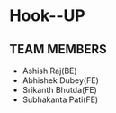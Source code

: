 # Hook--UP

## TEAM MEMBERS

* Ashish Raj(BE)
* Abhishek Dubey(FE)
* Srikanth Bhutda(FE) 
* Subhakanta Pati(FE)

